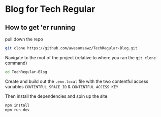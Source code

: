 # Blog for Tech Regular

## How to get 'er running
pull down the repo

```bash
git clone https://github.com/awesumsawz/TechRegular-Blog.git
```
Navigate to the root of the project (relative to where you ran the ```git clone``` command)
```bash
cd TechRegular-Blog
```
Create and build out the ```.env.local``` file with the two contentful access variables ```CONTENTFUL_SPACE_ID``` & ```CONTENTFUL_ACCESS_KEY```

Then install the dependencies and spin up the site
```bash
npm install
npm run dev
```
